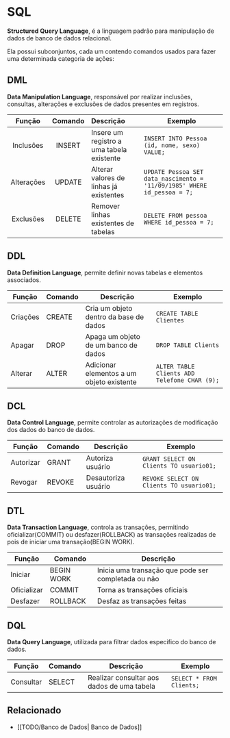 # SQL
**Structured Query Language**, é a linguagem padrão para manipulação de dados de banco de dados relacional.

Ela possui subconjuntos, cada um contendo comandos usados para fazer uma determinada categoria de ações:

## DML
**Data Manipulation Language**, responsável por realizar inclusões, consultas, alterações e exclusões de dados presentes em registros.

|   Função   | Comando | Descrição                                 | Exemplo                                                               |
|:----------:|:-------:|:----------------------------------------- | --------------------------------------------------------------------- |
| Inclusões  | INSERT  | Insere um registro a uma tabela existente | `INSERT INTO Pessoa (id, nome, sexo) VALUE;`                          |
| Alterações | UPDATE  | Alterar valores de linhas já existentes   | `UPDATE Pessoa SET data_nascimento = '11/09/1985' WHERE id_pessoa = 7;` |
| Exclusões  | DELETE  | Remover linhas existentes de tabelas      | `DELETE FROM pessoa WHERE id_pessoa = 7;`                               |

## DDL
**Data Definition Language**, permite definir novas tabelas e elementos associados.

| Função   | Comando | Descrição                                 | Exemplo                                      |
| -------- | ------- | ----------------------------------------- | -------------------------------------------- |
| Criações | CREATE  | Cria um objeto dentro da base de dados    | `CREATE TABLE Clientes`                      |
| Apagar   | DROP    | Apaga um objeto de um banco de dados      | `DROP TABLE Clients`                         |
| Alterar  | ALTER   | Adicionar elementos a um objeto existente | `ALTER TABLE Clients ADD Telefone CHAR (9);` |         |         |                                           |                                              |

## DCL
**Data Control Language**, permite controlar as autorizações de modificação dos dados do banco de dados.

| Função    | Comando | Descrição           | Exemplo                                 |
| --------- | ------- | ------------------- | --------------------------------------- |
| Autorizar | GRANT   | Autoriza usuário    | `GRANT SELECT ON Clients TO usuario01;` |
| Revogar   | REVOKE  | Desautoriza usuário | `REVOKE SELECT ON Clients TO usuario01;`                                        |

## DTL
**Data Transaction Language**, controla as transações, permitindo oficializar(COMMIT) ou desfazer(ROLLBACK) as transações realizadas de pois de iniciar uma transação(BEGIN WORK).

| Função      | Comando    | Descrição                                           |
| ----------- | ---------- | --------------------------------------------------- |
| Iniciar     | BEGIN WORK | Inicia uma transação que pode ser completada ou não |
| Oficializar | COMMIT     | Torna as transações oficiais                        |
| Desfazer    | ROLLBACK   | Desfaz as transações feitas                         |

## DQL
**Data Query Language**, utilizada para filtrar dados especifico do banco de dados.

| Função    | Comando | Descrição                                  | Exemplo |
| --------- | ------- | ------------------------------------------ | ------- |
| Consultar | SELECT  | Realizar consultar aos dados de uma tabela | `SELECT * FROM Clients;`        |

## Relacionado
- [[TODO/Banco de Dados| Banco de Dados]]